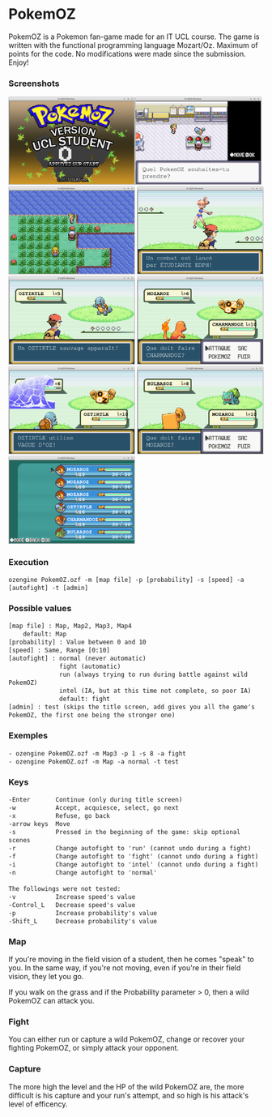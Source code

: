 # PokemOZ

PokemOZ is a Pokemon fan-game made for an IT UCL course. The game is written with the functional programming language Mozart/Oz. Maximum of points for the code. No modifications were made since the submission. Enjoy!

### Screenshots
<img src="screens/0.png" width="250"><img src="screens/1.png" width="250">
<img src="screens/2.png" width="250">
<img src="screens/3.png" width="250">
<img src="screens/4.png" width="250">
<img src="screens/5.png" width="250">
<img src="screens/6.png" width="250">
<img src="screens/7.png" width="250">
<img src="screens/8.png" width="250">

### Execution

    ozengine PokemOZ.ozf -m [map file] -p [probability] -s [speed] -a [autofight] -t [admin]

### Possible values

    [map file] : Map, Map2, Map3, Map4
        default: Map
    [probability] : Value between 0 and 10
    [speed] : Same, Range [0:10]
    [autofight] : normal (never automatic)
                  fight (automatic)
                  run (always trying to run during battle against wild PokemOZ)
                  intel (IA, but at this time not complete, so poor IA)
                  default: fight
    [admin] : test (skips the title screen, add gives you all the game's PokemOZ, the first one being the stronger one)

### Exemples 
 
    - ozengine PokemOZ.ozf -m Map3 -p 1 -s 8 -a fight
    - ozengine PokemOZ.ozf -m Map -a normal -t test

### Keys

    -Enter       Continue (only during title screen)
    -w           Accept, acquiesce, select, go next
    -x           Refuse, go back
    -arrow keys  Move
    -s           Pressed in the beginning of the game: skip optional scenes
    -r           Change autofight to 'run' (cannot undo during a fight)
    -f           Change autofight to 'fight' (cannot undo during a fight)
    -i           Change autofight to 'intel' (cannot undo during a fight)
    -n           Change autofight to 'normal'
    
    The followings were not tested:
    -v           Increase speed's value
    -Control_L   Decrease speed's value
    -p           Increase probability's value
    -Shift_L     Decrease probability's value

### Map

If you're moving in the field vision of a student, then he comes "speak" to you. In the same way, if you're not moving, even if you're in their field vision, they let you go.

If you walk on the grass and if the Probability parameter > 0, then a wild PokemOZ can attack you.

### Fight

You can either run or capture a wild PokemOZ, change or recover your fighting PokemOZ, or simply attack your opponent.

### Capture

The more high the level and the HP of the wild PokemOZ are, the more difficult is his capture and your run's attempt, and so high is his attack's level of efficency.
